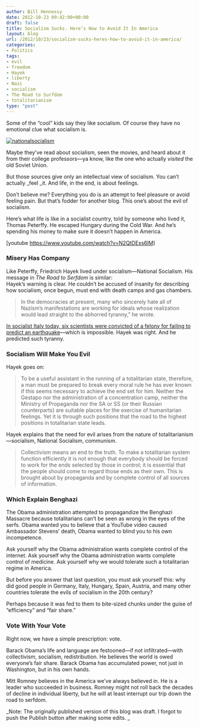 ```yaml
---
author: Bill Hennessy
date: 2012-10-23 09:42:00+00:00
draft: false
title: Socialism Sucks. Here’s How to Avoid It In America
layout: blog
url: /2012/10/23/socialism-sucks-heres-how-to-avoid-it-in-america/
categories:
- Politics
tags:
- evil
- freedom
- Hayek
- liberty
- Nazi
- socialism
- The Road to Surfdom
- totalitarianism
type: "post"
---
```


Some of the “cool” kids say they like socialism. Of course they have no emotional clue what socialism is.

[![nationalsocialism](https://ludicrite.files.wordpress.com/2012/10/nationalsocialism_thumb.jpg)
](https://ludicrite.files.wordpress.com/2012/10/nationalsocialism.jpg)

Maybe they’ve read about socialism, seen the movies, and heard about it from their college professors—ya know, like the one who actually _visited_ the old Soviet Union. 

But those sources give only an intellectual view of socialism. You can’t actually _feel _it. And life, in the end, is about feelings.

Don’t believe me? Everything you do is an attempt to feel pleasure or avoid feeling pain. But that’s fodder for another blog. This one’s about the evil of socialism.

Here’s what life is like in a socialist country, told by someone who lived it, Thomas Peterffy. He escaped Hungary during the Cold War. And he’s spending his money to make sure it doesn’t happen in America.

[youtube https://www.youtube.com/watch?v=N2QtDExs6lM] 

### Misery Has Company

Like Peterffy, Friedrich Hayek lived under socialism—National Socialism. His message in _The Road to Serfdom_ is similar:  
Hayek’s warning is clear. He couldn’t be accused of insanity for describing how socialism, once begun, must end with death camps and gas chambers.

> In the democracies at present, many who sincerely hate all of Nazism’s manifestations are working for ideals whose realization would lead straight to the abhorred tyranny,” he wrote. 
> 
> 

[In socialist Italy today, six scientists were convicted of a felony for failing to predict an earthquake](https://www.businessinsider.com/italian-seismologists-six-years-prison-2012-10)—which is impossible. Hayek was right. And he predicted such tyranny. 

### Socialism Will Make You Evil

Hayek goes on:

> To be a useful assistant in the running of a totalitarian state, therefore, a man must be prepared to break every moral rule he has ever known if this seems necessary to achieve the end set for him. Neither the Gestapo nor the administration of a concentration camp, neither the Ministry of Propaganda nor the SA or SS (or their Russian counterparts) are suitable places for the exercise of humanitarian feelings. Yet it is through such positions that the road to the highest positions in totalitarian state leads.
> 
> 

Hayek explains that the need for evil arises from the nature of totalitarianism—socialism, National Socialism, communism. 

> Collectivism means an end to the truth. To make a totalitarian system function efficiently it is not enough that everybody should be forced to work for the ends selected by those in control; it is essential that the people should come to regard those ends as their own. This is brought about by propaganda and by complete control of all sources of information.
> 
> 

### Which Explain Benghazi

The Obama administration attempted to propagandize the Benghazi Massacre because totalitarians can’t be seen as wrong in the eyes of the serfs. Obama wanted you to believe that a YouTube video caused Ambassador Stevens’ death, Obama wanted to blind you to his own incompetence. 

Ask yourself why the Obama administration wants complete control of the internet. Ask yourself why the Obama administration wants complete control of medicine. Ask yourself why we would tolerate such a totalitarian regime in America.

But before you answer that last question, you must ask yourself this: why did good people in Germany, Italy, Hungary, Spain, Austria, and many other countries tolerate the evils of socialism in the 20th century?

Perhaps because it was fed to them to bite-sized chunks under the guise of “efficiency” and “fair share.”

### Vote With Your Vote

Right now, we have a simple prescription: vote. 

Barack Obama’s life and language are festooned—if not infiltrated—with collectivism, socialism, redistribution. He believes the world is owed everyone’s fair share. Barack Obama has accumulated power, not just in Washington, but in his own hands. 

Mitt Romney believes in the America we’ve always believed in. He is a leader who succeeded in business. Romney might not roll back the decades of decline in individual liberty, but he will at least interrupt our trip down the road to serfdom.

_Note: The originally published version of this blog was draft. I forgot to push the Publish button after making some edits. _
